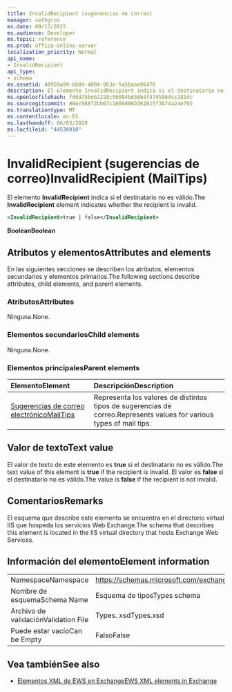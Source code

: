 ```yaml
---
title: InvalidRecipient (sugerencias de correo)
manager: sethgros
ms.date: 09/17/2015
ms.audience: Developer
ms.topic: reference
ms.prod: office-online-server
localization_priority: Normal
api_name:
- InvalidRecipient
api_type:
- schema
ms.assetid: 48959a99-bb0d-4004-963e-5a5baaa96476
description: El elemento InvalidRecipient indica si el destinatario no es válido.
ms.openlocfilehash: fddd75beb2228c50084bd38b4f4745064cc281dc
ms.sourcegitcommit: 88ec988f2bb67c1866d06b361615f3674a24e795
ms.translationtype: MT
ms.contentlocale: es-ES
ms.lasthandoff: 06/03/2020
ms.locfileid: "44530010"
---
```

# <a name="invalidrecipient-mailtips"></a><span data-ttu-id="06b41-103">InvalidRecipient (sugerencias de correo)</span><span class="sxs-lookup"><span data-stu-id="06b41-103">InvalidRecipient (MailTips)</span></span>

<span data-ttu-id="06b41-104">El elemento **InvalidRecipient** indica si el destinatario no es válido.</span><span class="sxs-lookup"><span data-stu-id="06b41-104">The **InvalidRecipient** element indicates whether the recipient is invalid.</span></span> 
  
```XML
<InvalidRecipient>true | false</InvalidRecipient>
```

 <span data-ttu-id="06b41-105">**Boolean**</span><span class="sxs-lookup"><span data-stu-id="06b41-105">**Boolean**</span></span>
## <a name="attributes-and-elements"></a><span data-ttu-id="06b41-106">Atributos y elementos</span><span class="sxs-lookup"><span data-stu-id="06b41-106">Attributes and elements</span></span>

<span data-ttu-id="06b41-107">En las siguientes secciones se describen los atributos, elementos secundarios y elementos primarios.</span><span class="sxs-lookup"><span data-stu-id="06b41-107">The following sections describe attributes, child elements, and parent elements.</span></span>
  
### <a name="attributes"></a><span data-ttu-id="06b41-108">Atributos</span><span class="sxs-lookup"><span data-stu-id="06b41-108">Attributes</span></span>

<span data-ttu-id="06b41-109">Ninguna.</span><span class="sxs-lookup"><span data-stu-id="06b41-109">None.</span></span>
  
### <a name="child-elements"></a><span data-ttu-id="06b41-110">Elementos secundarios</span><span class="sxs-lookup"><span data-stu-id="06b41-110">Child elements</span></span>

<span data-ttu-id="06b41-111">Ninguna.</span><span class="sxs-lookup"><span data-stu-id="06b41-111">None.</span></span>
  
### <a name="parent-elements"></a><span data-ttu-id="06b41-112">Elementos principales</span><span class="sxs-lookup"><span data-stu-id="06b41-112">Parent elements</span></span>

|<span data-ttu-id="06b41-113">**Elemento**</span><span class="sxs-lookup"><span data-stu-id="06b41-113">**Element**</span></span>|<span data-ttu-id="06b41-114">**Descripción**</span><span class="sxs-lookup"><span data-stu-id="06b41-114">**Description**</span></span>|
|:-----|:-----|
|[<span data-ttu-id="06b41-115">Sugerencias de correo electrónico</span><span class="sxs-lookup"><span data-stu-id="06b41-115">MailTips</span></span>](mailtips.md) <br/> |<span data-ttu-id="06b41-116">Representa los valores de distintos tipos de sugerencias de correo.</span><span class="sxs-lookup"><span data-stu-id="06b41-116">Represents values for various types of mail tips.</span></span>  <br/> |
   
## <a name="text-value"></a><span data-ttu-id="06b41-117">Valor de texto</span><span class="sxs-lookup"><span data-stu-id="06b41-117">Text value</span></span>

<span data-ttu-id="06b41-118">El valor de texto de este elemento es **true** si el destinatario no es válido.</span><span class="sxs-lookup"><span data-stu-id="06b41-118">The text value of this element is **true** if the recipient is invalid.</span></span> <span data-ttu-id="06b41-119">El valor es **false** si el destinatario no es válido.</span><span class="sxs-lookup"><span data-stu-id="06b41-119">The value is **false** if the recipient is not invalid.</span></span> 
  
## <a name="remarks"></a><span data-ttu-id="06b41-120">Comentarios</span><span class="sxs-lookup"><span data-stu-id="06b41-120">Remarks</span></span>

<span data-ttu-id="06b41-121">El esquema que describe este elemento se encuentra en el directorio virtual IIS que hospeda los servicios Web Exchange.</span><span class="sxs-lookup"><span data-stu-id="06b41-121">The schema that describes this element is located in the IIS virtual directory that hosts Exchange Web Services.</span></span>
  
## <a name="element-information"></a><span data-ttu-id="06b41-122">Información del elemento</span><span class="sxs-lookup"><span data-stu-id="06b41-122">Element information</span></span>

|||
|:-----|:-----|
|<span data-ttu-id="06b41-123">Namespace</span><span class="sxs-lookup"><span data-stu-id="06b41-123">Namespace</span></span>  <br/> |https://schemas.microsoft.com/exchange/services/2006/types  <br/> |
|<span data-ttu-id="06b41-124">Nombre de esquema</span><span class="sxs-lookup"><span data-stu-id="06b41-124">Schema Name</span></span>  <br/> |<span data-ttu-id="06b41-125">Esquema de tipos</span><span class="sxs-lookup"><span data-stu-id="06b41-125">Types schema</span></span>  <br/> |
|<span data-ttu-id="06b41-126">Archivo de validación</span><span class="sxs-lookup"><span data-stu-id="06b41-126">Validation File</span></span>  <br/> |<span data-ttu-id="06b41-127">Types. xsd</span><span class="sxs-lookup"><span data-stu-id="06b41-127">Types.xsd</span></span>  <br/> |
|<span data-ttu-id="06b41-128">Puede estar vacío</span><span class="sxs-lookup"><span data-stu-id="06b41-128">Can be Empty</span></span>  <br/> |<span data-ttu-id="06b41-129">Falso</span><span class="sxs-lookup"><span data-stu-id="06b41-129">False</span></span>  <br/> |
   
## <a name="see-also"></a><span data-ttu-id="06b41-130">Vea también</span><span class="sxs-lookup"><span data-stu-id="06b41-130">See also</span></span>



- [<span data-ttu-id="06b41-131">Elementos XML de EWS en Exchange</span><span class="sxs-lookup"><span data-stu-id="06b41-131">EWS XML elements in Exchange</span></span>](ews-xml-elements-in-exchange.md)

